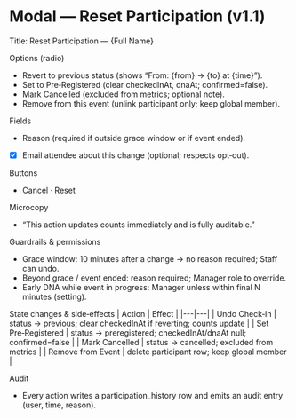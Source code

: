 # Modal — Reset Participation (v1.1)

Title: Reset Participation — {Full Name}

Options (radio)
- Revert to previous status (shows “From: {from} → {to} at {time}”).
- Set to Pre‑Registered (clear checkedInAt, dnaAt; confirmed=false).
- Mark Cancelled (excluded from metrics; optional note).
- Remove from this event (unlink participant only; keep global member).

Fields
- Reason (required if outside grace window or if event ended).
- [x] Email attendee about this change (optional; respects opt‑out).

Buttons
- Cancel · Reset

Microcopy
- “This action updates counts immediately and is fully auditable.”

Guardrails & permissions
- Grace window: 10 minutes after a change → no reason required; Staff can undo.
- Beyond grace / event ended: reason required; Manager role to override.
- Early DNA while event in progress: Manager unless within final N minutes (setting).

State changes & side‑effects
| Action | Effect |
|---|---|
| Undo Check‑In | status → previous; clear checkedInAt if reverting; counts update |
| Set Pre‑Registered | status → preregistered; checkedInAt/dnaAt null; confirmed=false |
| Mark Cancelled | status → cancelled; excluded from metrics |
| Remove from Event | delete participant row; keep global member |

Audit
- Every action writes a participation_history row and emits an audit entry (user, time, reason).

